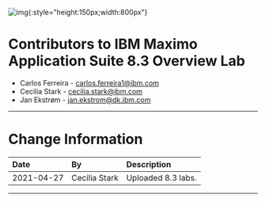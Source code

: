 ![img](/img/mas_8.3/banner.png){:style="height:150px;width:800px"}


# Contributors to IBM Maximo Application Suite 8.3 Overview Lab

- Carlos Ferreira - <carlos.ferreira1@ibm.com>
- Cecilia Stark - <cecilia.stark@ibm.com>
- Jan Ekstrøm - <jan.ekstrom@dk.ibm.com>

---

# Change Information

|Date     |By             | Description                                           |
|:--------|:--------------|:------------------------------------------------------|
|2021-04-27|Cecilia Stark| Uploaded 8.3 labs. |
---
